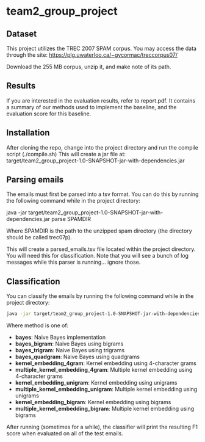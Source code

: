 # team2_group_project

## Dataset

This project utilizes the TREC 2007 SPAM corpus. You may access the data through the site: https://plg.uwaterloo.ca/~gvcormac/treccorpus07/

Download the 255 MB corpus, unzip it, and make note of its path.

## Results

If you are interested in the evaluation results, refer to report.pdf. It contains a summary of our methods used to implement the baseline, and the evaluation score for this baseline.

## Installation

After cloning the repo, change into the project directory and run the compile script (./compile.sh)
This will create a jar file at: target/team2_group_project-1.0-SNAPSHOT-jar-with-dependencies.jar

## Parsing emails

The emails must first be parsed into a tsv format. You can do this by running the following command while in the project directory:

java -jar target/team2_group_project-1.0-SNAPSHOT-jar-with-dependencies.jar parse SPAMDIR

Where SPAMDIR is the path to the unzipped spam directory (the directory should be called trec07p).

This will create a parsed_emails.tsv file located within the project directory. You will need this for classification.
Note that you will see a bunch of log messages while this parser is running... ignore those.

## Classification

You can classify the emails by running the following command while in the project directory:

```bash
java -jar target/team2_group_project-1.0-SNAPSHOT-jar-with-dependencies.jar classify METHOD
```

Where method is one of:

 * **bayes**: Naive Bayes implementation
 * **bayes_bigram**: Naive Bayes using bigrams
 * **bayes_trigram**: Naive Bayes using trigrams
 * **bayes_quadgram**: Naive Bayes using quadgrams
 * **kernel_embedding_4gram**: Kernel embedding using 4-character grams
 * **multiple_kernel_embedding_4gram**: Multiple kernel embedding using 4-character grams
 * **kernel_embedding_unigram**: Kernel embedding using unigrams
 * **multiple_kernel_embedding_unigram**: Multiple kernel embedding using unigrams
 * **kernel_embedding_bigram**: Kernel embedding using bigrams
 * **multiple_kernel_embedding_bigram**: Multiple kernel embedding using bigrams 

After running (sometimes for a while), the classifier will print the resulting F1 score when evaluated on all of the test emails.

